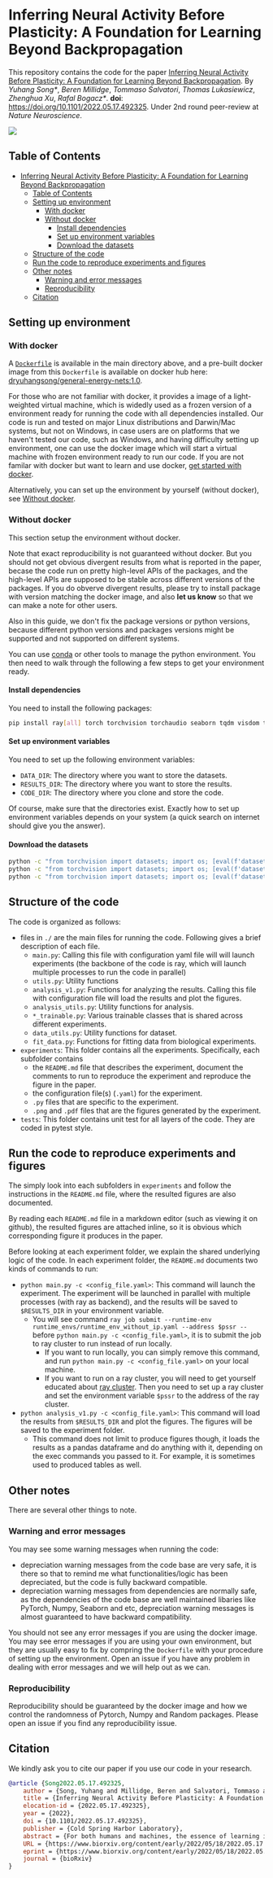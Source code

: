 # Inferring Neural Activity Before Plasticity: A Foundation for Learning Beyond Backpropagation

This repository contains the code for the paper [Inferring Neural Activity Before Plasticity: A Foundation for Learning Beyond Backpropagation](https://www.biorxiv.org/content/10.1101/2022.05.17.492325v1).
By _Yuhang Song*_, _Beren Millidge_, _Tommaso Salvatori_, _Thomas Lukasiewicz_, _Zhenghua Xu_, _Rafal Bogacz*_.
**doi**: https://doi.org/10.1101/2022.05.17.492325.
Under 2nd round peer-review at _Nature Neuroscience_.

![](./interfere.png)

## Table of Contents

- [Inferring Neural Activity Before Plasticity: A Foundation for Learning Beyond Backpropagation](#inferring-neural-activity-before-plasticity-a-foundation-for-learning-beyond-backpropagation)
  - [Table of Contents](#table-of-contents)
  - [Setting up environment](#setting-up-environment)
    - [With docker](#with-docker)
    - [Without docker](#without-docker)
      - [Install dependencies](#install-dependencies)
      - [Set up environment variables](#set-up-environment-variables)
      - [Download the datasets](#download-the-datasets)
  - [Structure of the code](#structure-of-the-code)
  - [Run the code to reproduce experiments and figures](#run-the-code-to-reproduce-experiments-and-figures)
  - [Other notes](#other-notes)
    - [Warning and error messages](#warning-and-error-messages)
    - [Reproducibility](#reproducibility)
  - [Citation](#citation)


## Setting up environment

### With docker

A [`Dockerfile`](./Dockerfile) is available in the main directory above, and a pre-built docker image from this `Dockerfile` is available on docker hub here: [dryuhangsong/general-energy-nets:1.0](https://hub.docker.com/r/dryuhangsong/general-energy-nets).

For those who are not familiar with docker, it provides a image of a light-weighted virtual machine, which is widedly used as a frozen version of a environment ready for running the code with all dependencies installed.
Our code is run and tested on major Linux distributions and Darwin/Mac systems, but not on Windows, in case users are on platforms that we haven't tested our code, such as Windows, and having difficulty setting up environment, one can use the docker image which will start a virtual machine with frozen environment ready to run our code.
If you are not familar with docker but want to learn and use docker, [get started with docker](https://docs.docker.com/get-started/).

Alternatively, you can set up the environment by yourself (without docker), see [Without docker](#without-docker).

### Without docker

This section setup the environment without docker.

Note that exact reproducibility is not guaranteed without docker.
But you should not get obvious divergent results from what is reported in the paper, becase the code run on pretty high-level APIs of the packages, and the high-level APIs are supposed to be stable across different versions of the packages.
If you do obverve divergent results, please try to install package with version matching the docker image, and also **let us know** so that we can make a note for other users.

Also in this guide, we don't fix the package versions or python versions, because different python versions and packages versions might be supported and not supported on different systems.

You can use [conda](https://conda.io/projects/conda/en/latest/user-guide/getting-started.html#managing-python) or other tools to manage the python environment.
You then need to walk through the following a few steps to get your environment ready.

#### Install dependencies

You need to install the following packages:

```bash
pip install ray[all] torch torchvision torchaudio seaborn tqdm visdom tabulate
```

#### Set up environment variables

You need to set up the following environment variables:

- `DATA_DIR`: The directory where you want to store the datasets.
- `RESULTS_DIR`: The directory where you want to store the results.
- `CODE_DIR`: The directory where you clone and store the code.

Of course, make sure that the directories exist.
Exactly how to set up environment variables depends on your system (a quick search on internet should give you the answer).

#### Download the datasets

```bash
python -c "from torchvision import datasets; import os; [eval(f'datasets.{dataset}')(os.environ.get('DATA_DIR'),download=True) for dataset in ['MNIST']]"
python -c "from torchvision import datasets; import os; [eval(f'datasets.{dataset}')(os.environ.get('DATA_DIR'),download=True) for dataset in ['FashionMNIST']]"
python -c "from torchvision import datasets; import os; [eval(f'datasets.{dataset}')(os.environ.get('DATA_DIR'),download=True) for dataset in ['CIFAR10']]"
```

## Structure of the code

The code is organized as follows:

- files in `./` are the main files for running the code. Following gives a brief description of each file.
  - `main.py`: Calling this file with configuration yaml file will will launch experiments (the backbone of the code is ray, which will launch multiple processes to run the code in parallel)
  - `utils.py`: Utility functions
  - `analysis_v1.py`: Functions for analyzing the results. Calling this file with configuration file will load the results and plot the figures.
  - `analysis_utils.py`: Utility functions for analysis.
  - `*_trainable.py`: Various trainable classes that is shared across different experiments.
  - `data_utils.py`: Utility functions for dataset.
  - `fit_data.py`: Functions for fitting data from biological experiments.
- `experiments`: This folder contains all the experiments. Specifically, each subfolder contains
  - the `README.md` file that describes the experiment, document the comments to run to reproduce the experiment and reproduce the figure in the paper.
  - the configuration file(s) (`.yaml`) for the experiment.
  - `.py` files that are specific to the experiment.
  - `.png` and `.pdf` files that are the figures generated by the experiment.
- `tests`: This folder contains unit test for all layers of the code. They are coded in pytest style.

## Run the code to reproduce experiments and figures

The simply look into each subfolders in `experiments` and follow the instructions in the `README.md` file, where the resulted figures are also documented.

By reading each `README.md` file in a markdown editor (such as viewing it on github), the resulted figures are attached inline, so it is obvious which corresponding figure it produces in the paper.

Before looking at each experiment folder, we explain the shared underlying logic of the code.
In each experiment folder, the `README.md` documents two kinds of commands to run:

- `python main.py -c <config_file.yaml>`: This command will launch the experiment. The experiment will be launched in parallel with multiple processes (with ray as backend), and the results will be saved to `$RESULTS_DIR` in your environment variable.
  - You will see command `ray job submit --runtime-env runtime_envs/runtime_env_without_ip.yaml --address $pssr -- ` before `python main.py -c <config_file.yaml>`, it is to submit the job to ray cluster to run instead of run locally. 
    - If you want to run locally, you can simply remove this command, and run `python main.py -c <config_file.yaml>` on your local machine.
    - If you want to run on a ray cluster, you will need to get yourself educated about [ray cluster](https://docs.ray.io/en/latest/cluster/getting-started.html). Then you need to set up a ray cluster and set the environment variable `$pssr` to the address of the ray cluster.
- `python analysis_v1.py -c <config_file.yaml>`: This command will load the results from `$RESULTS_DIR` and plot the figures. The figures will be saved to the experiment folder.
  - This command does not limit to produce figures though, it loads the results as a pandas dataframe and do anything with it, depending on the exec commands you passed to it. For example, it is sometimes used to produced tables as well.

## Other notes

There are several other things to note.

### Warning and error messages

You may see some warning messages when running the code:

- depreciation warning messages from the code base are very safe, it is there so that to remind me what functionalities/logic has been depreciated, but the code is fully backward compatible.
- depreciation warning messages from dependencies are normally safe, as the dependencies of the code base are well maintained libaries like PyTorch, Numpy, Seaborn and etc, depreciation warning messages is almost guaranteed to have backward compatibility.

You should not see any error messages if you are using the docker image.
You may see error messages if you are using your own environment, but they are usually easy to fix by compring the `Dockerfile` with your procedure of setting up the environment.
Open an issue if you have any problem in dealing with error messages and we will help out as we can.

### Reproducibility

Reproducibility should be guaranteed by the docker image and how we control the randomness of Pytorch, Numpy and Random packages.
Please open an issue if you find any reproducibility issue.

## Citation

We kindly ask you to cite our paper if you use our code in your research.

```bib
@article {Song2022.05.17.492325,
	author = {Song, Yuhang and Millidge, Beren and Salvatori, Tommaso and Lukasiewicz, Thomas and Xu, Zhenghua and Bogacz, Rafal},
	title = {Inferring Neural Activity Before Plasticity: A Foundation for Learning Beyond Backpropagation},
	elocation-id = {2022.05.17.492325},
	year = {2022},
	doi = {10.1101/2022.05.17.492325},
	publisher = {Cold Spring Harbor Laboratory},
	abstract = {For both humans and machines, the essence of learning is to pinpoint which components in its information processing pipeline are responsible for an error in its output {\textemdash} a challenge that is known as credit assignment1. How the brain solves credit assignment is a key question in neuroscience, and also of significant importance for artificial intelligence. Many recent studies1{\textendash}12 presuppose that it is solved by backpropagation13{\textendash}16, which is also the foundation of modern machine learning17{\textendash}22. However, it has been questioned whether it is possible for the brain to implement backpropagation23, 24, and learning in the brain may actually be more efficient and effective than backpropagation25. Here, we set out a fundamentally different principle on credit assignment, called prospective configuration. In prospective configuration, the network first infers the pattern of neural activity that should result from learning, and then the synaptic weights are modified to consolidate the change in neural activity. We demonstrate that this distinct mechanism, in contrast to backpropagation, (1) underlies learning in a well-established family of models of cortical circuits, (2) enables learning that is more efficient and effective in many contexts faced by biological organisms, and (3) reproduces surprising patterns of neural activity and behaviour observed in diverse human and animal learning experiments. Our findings establish a new foundation for learning beyond backpropagation, for both understanding biological learning and building artificial intelligence.Competing Interest StatementThe authors have declared no competing interest.},
	URL = {https://www.biorxiv.org/content/early/2022/05/18/2022.05.17.492325},
	eprint = {https://www.biorxiv.org/content/early/2022/05/18/2022.05.17.492325.full.pdf},
	journal = {bioRxiv}
}
```

